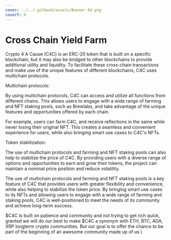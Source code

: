 ```yaml
---
cover: ../../.gitbook/assets/Banner Ad.png
coverY: 0
---
```


# Cross Chain Yield Farm

Crypto 4 A Cause (C4C) is an ERC-20 token that is built on a specific blockchain, but it may also be bridged to other blockchains to provide additional utility and liquidity. To facilitate these cross-chain transactions and make use of the unique features of different blockchains, C4C uses multichain protocols.

Multichain protocols:

By using multichain protocols, C4C can access and utilize all functions from different chains. This allows users to engage with a wide range of farming and NFT staking pools, such as Brewlabs, and take advantage of the unique features and opportunities offered by each chain.

For example, users can farm C4C, and receive reflections in the same while never losing their original NFT. This creates a seamless and convenient experience for users, while also bringing smart use cases to C4C's NFTs.

Token stabilization:

The use of multichain protocols and farming and NFT staking pools can also help to stabilize the price of C4C. By providing users with a diverse range of options and opportunities to earn and grow their tokens, the project can maintain a nominal price position and reduce volatility.

The use of multichain protocols and farming and NFT staking pools is a key feature of C4C that provides users with greater flexibility and convenience, while also helping to stabilize the token price. By bringing smart use cases to its NFTs and allowing users to engage with a wide range of farming and staking pools, C4C is well-positioned to meet the needs of its community and achieve long-term success.





$C4C is built on patience and community and not trying to get rich quick, granted we will do our best to make $C4C a synonym with ETH, BTC, ADA, XRP longterm crypto communities. But our goal is to offer the chance to be part of the beginning of an awesome community made up of us.\
